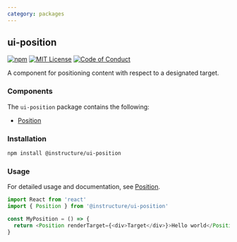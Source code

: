 ```yaml
---
category: packages
---
```


## ui-position

[![npm][npm]][npm-url]
[![MIT License][license-badge]][license]
[![Code of Conduct][coc-badge]][coc]

A component for positioning content with respect to a designated target.

### Components

The `ui-position` package contains the following:

- [Position](#Position)

### Installation

```sh
npm install @instructure/ui-position
```

### Usage

For detailed usage and documentation, see [Position](#Position).

```js
import React from 'react'
import { Position } from '@instructure/ui-position'

const MyPosition = () => {
  return <Position renderTarget={<div>Target</div>}>Hello world</Position>
}
```

[npm]: https://img.shields.io/npm/v/@instructure/ui-position.svg
[npm-url]: https://npmjs.com/package/@instructure/ui-position
[license-badge]: https://img.shields.io/npm/l/instructure-ui.svg?style=flat-square
[license]: https://github.com/instructure/instructure-ui/blob/master/LICENSE.md
[coc-badge]: https://img.shields.io/badge/code%20of-conduct-ff69b4.svg?style=flat-square
[coc]: https://github.com/instructure/instructure-ui/blob/master/CODE_OF_CONDUCT.md
